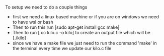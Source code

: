 To setup we need to do a couple things
 - first we need a linux based machine or if you are on windows we need to have wsl or bash 
 - Then to run this run [sudo apt-get install gcc make]
 - Then to run [ cc kilo.c -o kilo] to create an output file which will be [./kilo]
 - since we have a make file we just need to run the command 'make' in the terminal every time we update our kilo.c file
 